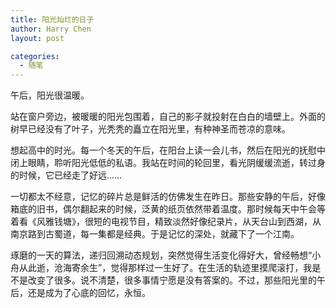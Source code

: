 ```yaml
---
title: 阳光灿烂的日子
author: Harry Chen
layout: post

categories:
  - 随笔
---
```


  午后，阳光很温暖。

  站在窗户旁边，被暖暖的阳光包围着，自己的影子就投射在白白的墙壁上。外面的树早已经没有了叶子，光秃秃的矗立在阳光里，有种神圣而苍凉的意味。

  想起高中的时光。每一个冬天的午后，在阳台上读一会儿书，然后在阳光的抚慰中闭上眼睛，聆听阳光低低的私语。我站在时间的轮回里，看光阴缓缓流逝，转过身的时候，它已经走了好远……

  一切都太不经意，记忆的碎片总是鲜活的仿佛发生在昨日。那些安静的午后，好像箱底的旧书，偶尔翻起来的时候，泛黄的纸页依然带着温度。那时候每天中午会等着看《风雅钱塘》，很短的电视节目，精致淡然好像纪录片，从天台山到西湖，从南京路到古蜀道，每一集都是经典。于是记忆的深处，就藏下了一个江南。

  琢磨的一天的算法，递归回溯动态规划，突然觉得生活变化得好大，曾经畅想“小舟从此逝，沧海寄余生”，觉得那样过一生好了。在生活的轨迹里摸爬滚打，我是不是改变了很多。说不清楚，很多事情宁愿是没有答案的。不过，那些阳光里的午后，还是成为了心底的回忆，永恒。
